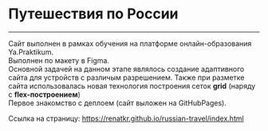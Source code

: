 # Путешествия по России #
-------------------------------------
Сайт выполнен в рамках обучения на платформе онлайн-образования Ya.Praktikum.  
Выполнен по макету в Figma.  
Основной задачей на данном этапе являлось создание адаптивного сайта для устройств с различым разрешением. 
Также при разметке сайта использовалась новая технология построения сеток **grid** (наряду с **flex-построением**)  
Первое знакомство с деплоем (сайт выложен на GitHubPages).

Ссылка на страницу: https://renatkr.github.io/russian-travel/index.html  

